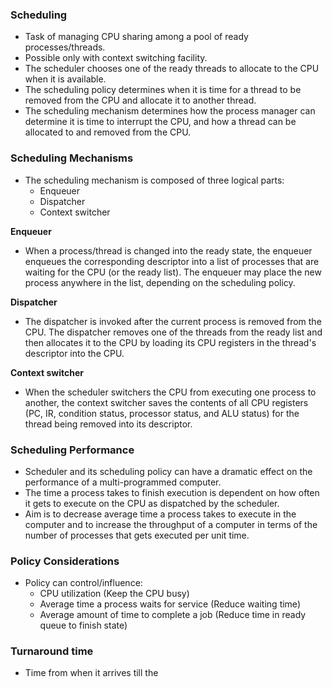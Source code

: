 ### Scheduling
- Task of managing CPU sharing among a pool of ready processes/threads.
- Possible only with context switching facility.
- The scheduler chooses one of the ready threads to allocate to the CPU when it is available.
- The scheduling policy determines when it is time for a thread to be removed from the CPU and allocate it to another thread.
- The scheduling mechanism determines how the process manager can determine it is time to interrupt the CPU, and how a thread can be allocated to and removed from the CPU.

### Scheduling Mechanisms
- The scheduling mechanism is composed of three logical parts:
	- Enqueuer
	- Dispatcher
	- Context switcher

**Enqueuer**
- When a process/thread is changed into the ready state, the enqueuer enqueues the corresponding descriptor into a list of processes that are waiting for the CPU (or the ready list). The enqueuer may place the new process anywhere in the list, depending on the scheduling policy.

**Dispatcher**
- The dispatcher is invoked after the current process is removed from the CPU. The dispatcher removes one of the threads from the ready list and then allocates it to the CPU by loading its CPU registers in the thread's descriptor into the CPU.

**Context switcher**
- When the scheduler switchers the CPU from executing one process to another, the context switcher saves the contents of all CPU registers (PC, IR, condition status, processor status, and ALU status) for the thread being removed into its descriptor.

### Scheduling Performance
- Scheduler and its scheduling policy can have a dramatic effect on the performance of a multi-programmed computer.
- The time a process takes to finish execution is dependent on how often it gets to execute on the CPU as dispatched by the scheduler.
- Aim is to decrease average time a process takes to execute in the computer and to increase the throughput of a computer in terms of the number of processes that gets executed per unit time.

### Policy Considerations
- Policy can control/influence:
	- CPU utilization (Keep the CPU busy)
	- Average time a process waits for service (Reduce waiting time)
	- Average amount of time to complete a job (Reduce time in ready queue to finish state)

### Turnaround time
- Time from when it arrives till the 